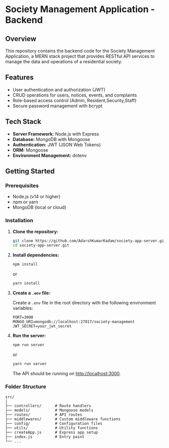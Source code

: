 
# Society Management Application - Backend

## Overview

This repository contains the backend code for the Society Management Application, a MERN stack project that provides RESTful API services to manage the data and operations of a residential society.

## Features

- User authentication and authorization (JWT)
- CRUD operations for users, notices, events, and complaints
- Role-based access control (Admin, Resident,Security,Staff)
- Secure password management with bcrypt

## Tech Stack

- **Server Framework:** Node.js with Express
- **Database:** MongoDB with Mongoose
- **Authentication:** JWT (JSON Web Tokens)
- **ORM:** Mongoose
- **Environment Management:** dotenv

## Getting Started

### Prerequisites

- Node.js (v14 or higher)
- npm or yarn
- MongoDB (local or cloud)

### Installation

1. **Clone the repository:**

    ```bash
    git clone https://github.com/AdarshKumarKadam/society-app-server.git
    cd society-app-server.git
    ```

2. **Install dependencies:**

    ```bash
    npm install
    ```

    or

    ```bash
    yarn install
    ```

3. **Create a `.env` file:**

    Create a `.env` file in the root directory with the following environment variables:

    ```env
    PORT=3000
    MONGO_URI=mongodb://localhost:27017/society-management
    JWT_SECRET=your_jwt_secret
    ```

4. **Run the server:**

    ```bash
    npm run server
    ```

    or

    ```bash
    yarn run server
    ```

    The API should be running on [http://localhost:3000](http://localhost:3000).


### Folder Structure

```plaintext
src/
│
├── controllers/      # Route handlers
├── models/           # Mongoose models
├── routes/           # API routes
├── middlewares/      # Custom middleware functions
├── config/           # Configuration files
├── utils/            # Utility functions
├── createApp.js      # Express app setup
├── index.js          # Entry point
└── ...
